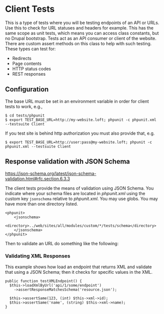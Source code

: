 # Client Tests

This is a type of tests where you will be testing endpoints of an API or URLs.  Use this to check for URL statuses and headers for example.  This has the same scope as unit tests, which means you can access class constants, but no Drupal bootstrap.  Tests act as an API consumer or client of the website.  There are custom assert methods on this class to help with such testing.  These types can test for:

* Redirects
* Page contents
* HTTP status codes
* REST responses
      
## Configuration

The base URL must be set in an environment variable in order for client tests to work, e.g., 

    $ cd tests/phpunit
    $ export TEST_BASE_URL=http://my-website.loft; phpunit -c phpunit.xml --testsuite Client

If you test site is behind http authorization you must also provide that, e.g.
    
    $ export TEST_BASE_URL=http://user:pass@my-website.loft; phpunit -c phpunit.xml --testsuite Client

## Response validation with JSON Schema

<https://json-schema.org/latest/json-schema-validation.html#rfc.section.6.3.3>

The client tests provide the means of validation using JSON Schema.  You indicate where your schema files are located in _phpunit.xml_ using the custom key `jsonschema` relative to _phpunit.xml_.  You may use globs.  You may have more than one directory listed. 

    <phpunit>
        <jsonschema>
            <directory>../web/sites/all/modules/custom/*/tests/schema</directory>
        </jsonschema>
    </phpunit>

Then to validate an URL do something like the following:

### Validating XML Responses

This example shows how load an endpoint that returns XML and validate that using a JSON Schema; then it checks for specific values in the XML.

    public function testXMLEndpoint() {
      $this->loadXmlByUrl('api/1/some/endpoint')
        ->assertResponseMatchesSchema('resource.json');
  
      $this->assertSame(123, (int) $this->xml->id);
      $this->assertSame('name', (string) $this->xml->name);
    }  
